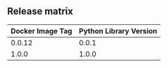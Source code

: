 ## Release matrix

| Docker Image Tag | Python Library Version |
|------------------|------------------------|
| 0.0.12 | 0.0.1 |
| 1.0.0 | 1.0.0 |